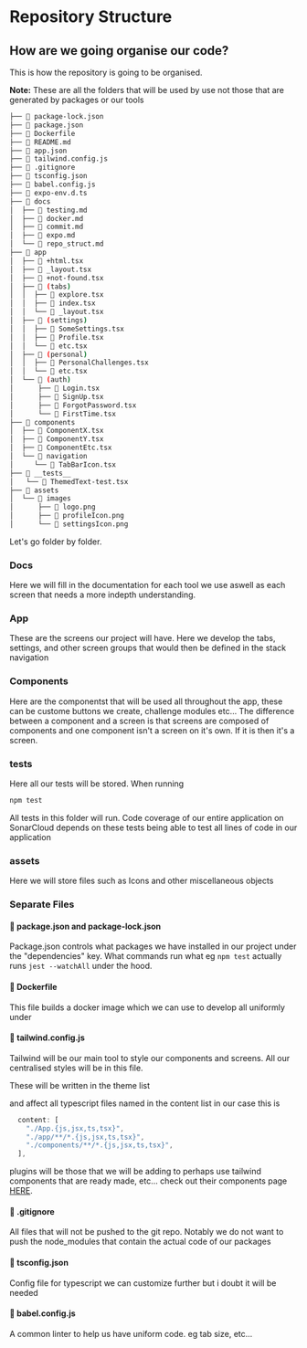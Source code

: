 # Repository Structure

## How are we going organise our code?

This is how the repository is going to be organised.

**Note:** These are all the folders that will be used by use not those that are
generated by packages or our tools

```bash
├──  package-lock.json
├──  package.json
├──  Dockerfile
├──  README.md
├──  app.json
├──  tailwind.config.js
├──  .gitignore
├──  tsconfig.json
├──  babel.config.js
├──  expo-env.d.ts
├──  docs
│  ├──  testing.md
│  ├──  docker.md
│  ├──  commit.md
│  ├──  expo.md
│  └──  repo_struct.md
├──  app
│  ├──  +html.tsx
│  ├──  _layout.tsx
│  ├──  +not-found.tsx
│  ├──  (tabs)
│  │  ├──  explore.tsx
│  │  ├──  index.tsx
│  │  └──  _layout.tsx
│  ├──  (settings)
│  │  ├──  SomeSettings.tsx
│  │  ├──  Profile.tsx
│  │  └──  etc.tsx
│  ├──  (personal)
│  │  ├──  PersonalChallenges.tsx
│  │  └──  etc.tsx
│  └──  (auth)
│      ├──  Login.tsx
│      ├──  SignUp.tsx
│      ├──  ForgotPassword.tsx
│      └──  FirstTime.tsx
├──  components
│  ├──  ComponentX.tsx
│  ├──  ComponentY.tsx
│  ├──  ComponentEtc.tsx
│  └──  navigation
│     └──  TabBarIcon.tsx
├──  __tests__
│   └──  ThemedText-test.tsx
├──  assets
│  └──  images
│      ├──  logo.png
│      ├──  profileIcon.png
│      └──  settingsIcon.png
```

Let's go folder by folder.

### Docs

Here we will fill in the documentation for each tool we use aswell as each
screen that needs a more indepth understanding.

### App

These are the screens our project will have. Here we develop the tabs, settings, and other
screen groups that would then be defined in the stack navigation

### Components

Here are the componentst that will be used all throughout the app, these can be
custome buttons we create, challenge modules etc...
The difference between a component and a screen is that screens are composed of
components and one component isn't a screen on it's own. If it is then it's a screen.

### **tests**

Here all our tests will be stored. When running

```bash
npm test
```

All tests in this folder will run. Code coverage of our entire application on SonarCloud
depends on these tests being able to test all lines of code in our application

### assets

Here we will store files such as Icons and other miscellaneous objects

### Separate Files

####  package.json and package-lock.json

Package.json controls what packages we have installed in our project under the "dependencies" key.
What commands run what eg `npm test` actually runs `jest --watchAll` under the hood.

####  Dockerfile

This file builds a docker image which we can use to develop all uniformly under

####  tailwind.config.js

Tailwind will be our main tool to style our components and screens. All our centralised
styles will be in this file.

These will be written in the theme list

and affect all typescript files named in the content list
in our case this is

```javascript
  content: [
    "./App.{js,jsx,ts,tsx}",
    "./app/**/*.{js,jsx,ts,tsx}",
    "./components/**/*.{js,jsx,ts,tsx}",
  ],
```

plugins will be those that we will be adding to perhaps use tailwind components that are
ready made, etc... check out their components page [HERE](https://tailwindui.com/?ref=top).

####  .gitignore

All files that will not be pushed to the git repo. Notably we do not want to push
the node_modules that contain the actual code of our packages

####  tsconfig.json

Config file for typescript we can customize further but i doubt it will be needed

####  babel.config.js

A common linter to help us have uniform code. eg tab size, etc...
